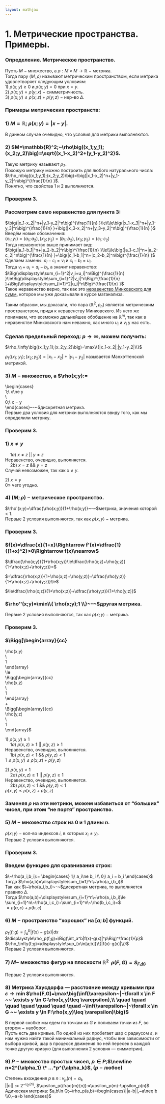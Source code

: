 ```yaml
---  
layout: mathjax  
---  
```

  
# 1. Метрические пространства. Примеры.  
  
### Определение. Метрическое пространство.  
Пусть $M~-~$множество, а $\rho:M\times M\to \mathbb{R}~-~$метрика.  
Тогда пару $(M,\rho)$ называют метрическим пространством, если метрика удовлетворяет следующим условиям:  
$1)~\rho(x;y)\ge 0$ и $\rho(x;y)=0$ при $x=y$.  
$2)~\rho(x;y)=\rho(y;x)~-~$симметричность.  
$3)~\rho(x;y)\le\rho(x;z)+\rho(y;z)~-~$нер-во $\Delta$.  
  
### Примеры метрических пространств:  
  
### $1)$ $M=\mathbb{R};~\rho(x;y)=|x-y|$.  
В данном случае очевидно, что условия для метрики выполняются.  
  
### $2)$ $M=\mathbb{R}^2;~\rho\big((x_1;y_1);(x_2;y_2)\big)=\sqrt{(x_1-x_2)^2+(y_1-y_2)^2}$.  
Такую метрику называют $\rho_2$.  
Похожую метрику можно построить для любого натурального числа:  
$\rho_n\big((x_1;y_1);(x_2;y_2)\big)=\big(|x_1-x_2|^n+|y_1-y_2|^n\big)^{\frac{1}{n} }$.  
Понятно, что свойства $1$ и $2$ выполняются.  
  
### Проверим $3$.  
  
### Рассмотрим само неравенство для пункта $3$:  
$\big(|x_1-x_2|^n+|y_1-y_2|^n\big)^{\frac{1}{n} }\le\\\le\big(|x_1-x_3|^n+|y_1-y_3|^n\big)^{\frac{1}{n} }+\big(|x_3-x_2|^n+|y_3-y_2|^n\big)^{\frac{1}{n} }$  
Введём новые обозначения:  
$(x_1;y_1)=(a_1;a_2), (x_2;y_2)=(b_1;b_2),(x_3;y_3)=(c_1;c_2)$  
Тогда неравенство выше принимает вид:  
$\big(|a_1-b_1|^n+|a_2-b_2|^n\big)^{\frac{1}{n} }\le\\\le\big(|a_1-c_1|^n+|a_2-c_2|^n\big)^{\frac{1}{n} }+\big(|c_1-b_1|^n+|c_2-b_2|^n\big)^{\frac{1}{n} }$  
Сделаем замены: $a_i-c_i=v_i$ и $c_i-b_i=u_i$.  
Тогда $v_i+u_i=a_i-b_i$, а значит неравенство:  
$\Big(\displaystyle\sum_{i=1}^2|v_i+u_i|^n\Big)^{\frac{1}{n} }\le\Big(\displaystyle\sum_{i=1}^2|v_i|^n\Big)^{\frac{1}{n} }+\Big(\displaystyle\sum_{i=1}^2|u_i|^n\Big)^{\frac{1}{n} }$  
Такое неравенство верно, так как это [неравенство Минковского для сумм](//www.notion.so/75-0a13e664fb124010b668e23d037c7d14?pvs=21), которое мы уже доказывали в курсе матанализа.  
  
Таким образом, мы доказали, что пара $(\mathbb{R}^2, \rho_n)$ является метрическим пространством, придя к неравенству Минковского. Из него же понимаем, что возможно дальнейшее обобщение на $\mathbb{R}^m$, так как в неравенстве Минковского нам неважно, как много $u_i$ и $v_i$ у нас есть.  
  
### Сделав предельный переход: $p\to\infty$, можем получить:  
$\rho_\infty\big((x_1;y_1);(x_2;y_2)\big)=\max\\{|x_1-x_2|;|y_1-y_2|\\}$  
  
$\rho_1\big((x_1;y_1);(x_2;y_2)\big)=|x_1-x_2|+|y_1-y_2|$ называется Манхэттенской метрикой.  
  
### $3)~M~-~$множество, а $\rho(x;y):=  
\begin{cases}  
1;\ x\ne y  
\\  
0;\ x = y  
\end{cases}~-~$дискретная метрика.  
Первые два условия для метрики выполняются ввиду того, как мы определили метрику.  
  
### Проверим $3$.  
  
### $1)~x\ne y$  
$\quad1a)~x\ne z~||~y\ne z$  
Неравенство, очевидно, выполняется.  
$\quad 2b)~x=z~\&\&~y=z$  
Случай невозможен, так как $x\ne y$.  
  
$2)~x=y$  
$0\le$  чего угодно.  
  
### $4)~(M;\rho)~-~$метрическое пространство.  
$\rho'(x;y)=\dfrac{\rho(x;y)}{1+\rho(x;y)}~-~$метрика, значения которой $<1$.  
Первые $2$ условия выполняются, так как $\rho(x,y)~-~$метрика.  
  
### Проверим $3$.  
  
### $f(x)=\dfrac{x}{1+x}\Rightarrow f'(x)=\dfrac{1}{(1+x)^2}>0\Rightarrow f(x)\nearrow$  
  
$\dfrac{\rho(x;y)}{1+\rho(x;y)}\le\dfrac{\rho(x;z)+\rho(y;z)}{1+\rho(x;z)+\rho(y;z)}=$  
  
$=\dfrac{\rho(x;z)}{1+\rho(x;z)+\rho(y;z)}+\dfrac{\rho(y;z)}{1+\rho(x;z)+\rho(y;z)}\le$  
  
$\le\dfrac{\rho(x;z)}{1+\rho(x;z)}+\dfrac{\rho(y;z)}{1+\rho(y;z)}$  
  
### $\rho''(x;y)=\min\\{ \rho(x;y);1 \\}~-~$другая метрика.  
Первые $2$ условия выполняются, так как $\rho(x;y)~-~$метрика.  
  
### Проверим $3$.  
  
### $\Bigg[\begin{array}{cc}  
\rho(x,y)  
\\  
1  
\end{array}  
\le  
\Bigg[\begin{array}{cc}  
\rho(x,z)  
\\  
1  
\end{array}  
+  
\Bigg[\begin{array}{cc}  
\rho(y,z)  
\\  
1  
\end{array}$  
  
$1)~\rho(x,y)\ge 1$  
$\quad1a)~\rho(x,z)\ge 1~||~\rho(y,z)\ge 1$  
Неравенство, очевидно, выполняется.  
$\quad1b)~\rho(x,z)<1~\&\&~\rho(y,z)<1$  
$1\le\rho(x,y)\le\rho(x,z)+\rho(y,z)$  
  
$2)~\rho(x,y)<1$  
$\quad2a)~\rho(x,z)\ge1~||~\rho(y,z)\ge 1$  
Неравенство, очевидно, выполняется.  
$\quad2b)~\rho(x,z)<1~\&\&~\rho(y,z)<1$  
$\rho(x,y)\le\rho(x,z)+\rho(y,z)$  
  
### Заменяя $\rho$ на эти метрики, можем избавиться от “больших” чисел, при этом “не портя” пространство.  
  
### $5)~M~-~$множество строк из $0$ и $1$ длины $n$.  
$\rho(x;y)~-~$кол-во индексов $i$, в которых $x_i\ne y_i$.  
Первые $2$ условия выполняются.  
  
### Проверим $3$.  
  
### Введем функцию для сравнивания строк:  
$\~\rho(a_i,b_i):=  
\begin{cases}  
1;\ a_i\ne b_i  
\\  
0;\ a_i = b_i  
\end{cases}$  
Тогда $\rho(a,b)=\displaystyle\sum_{i=1}^n\~\rho(a_i,b_i)$  
Так как $\~\rho(a_i,b_i)~-~$дискретная метрика, то выполняется правило $\Delta$.  
Тогда $\rho(a,b)=\displaystyle\sum_{i=1}^n\~\rho(a_i,b_i)\le \sum_{i=1}^n\~\rho(a_i,c_i)+\sum_{i=1}^n\~\rho(b_i,c_i)=$  
$=\rho(a,c)+\rho(b,c)$  
  
### $6)~M~-~$пространство “хороших” на $[a;b]$ функций.  
$\displaystyle\rho_1(f;g)=\int_a^b|f(x)-g(x)|dx$  
$\displaystyle\rho_p(f;g)=\Big(\int_a^b|f(x)-g(x)|^p\Big)^\frac{1}{p}$  
$\rho_\infty(f;g)=\displaystyle\sup_{x\in[a;b]}\\{|f(x)-g(x)|\\}$  
Первые $2$ условия выполняются.  
  
### $7)~M-$ множество фигур на плоскости $\mathbb{R}^2$ $~\rho(F,G)=S_{F\varDelta G}$  
Первые $2$ условия выполняются.  
  
### $8)$ Метрика Хаусдорфа — расстояние между кривыми при $\varepsilon \to\min$$\rho(F,G)=\max\big(\inf(\varepsilon~|~\forall x \in F ~~  \exists y \in G:\rho(x,y)\leq \varepsilon),\\ \quad \quad \quad \quad \quad \quad \quad ~\inf(\varepsilon~|~\forall x \in G ~~  \exists y \in F:\rho(x,y)\leq \varepsilon)\big)$  
В первой скобке мы едем по точкам из $G$ и поливаем точки из $F$, во втором $-$ наоборот.  
Пусть есть две кривые. По одной из них пробегает шар с радиусом $\varepsilon$, и нам нужно найти такой минимальный радиус, чтобы вне зависимости от выбора кривой, шар в процессе движения по ней пересек в каждой точке другую кривую (для выполнения $2$ условия — симметрии).  
  
### $9)~P~-~$множество простых чисел, $p \in P;$$\newline n=2^{\alpha_1} \* ...*p^{\alpha_k}$, $(p ~-$  любое$)$  
Степень вхождения $p$ в $n$ : $v_p(n) = \alpha_k$  
$||n||:=2^{-{\upsilon_p}(n)}$, $\upsilon_p(\frac{m}{n}):=\upsilon_p(m)-\upsilon_p(n)$  
Адическая метрика: $a,b\in Q;~\rho_p(a,b)=\begin{cases}||a-b||,~a\neq b  
\\0,~a=b  
\end{cases}$  
